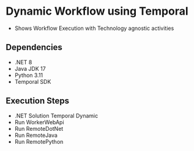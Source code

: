 # Dynamic Workflow using Temporal 

- Shows Workflow Execution with Technology agnostic activities

## Dependencies

- .NET 8
- Java JDK 17
- Python 3.11
- Temporal SDK

## Execution Steps

- .NET Solution Temporal Dynamic
 - Run WorkerWebApi
 - Run RemoteDotNet
- Run RemoteJava
- Run RemotePython

